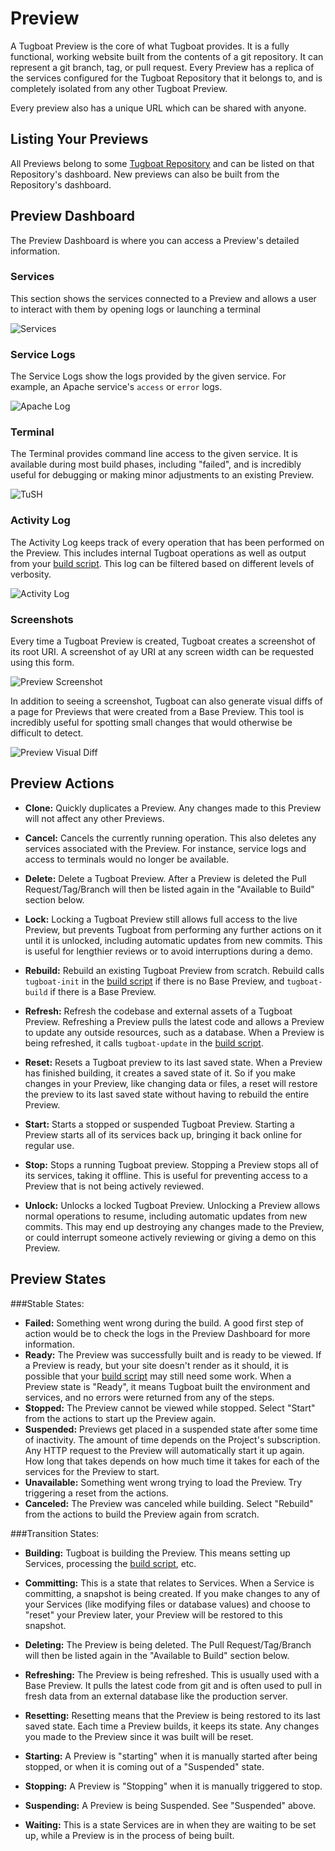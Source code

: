 # Preview

A Tugboat Preview is the core of what Tugboat provides. It is a fully
functional, working website built from the contents of a git repository. It can represent a git branch, tag, or pull request. Every Preview has a replica of the services configured for the Tugboat Repository that it belongs to, and is completely isolated from any other Tugboat Preview.

Every preview also has a unique URL which can be shared with anyone.

## Listing Your Previews

All Previews belong to some [Tugboat Repository](../repositories/index.md) and can be listed on that Repository's dashboard. New previews can also be built from the Repository's dashboard.

## Preview Dashboard

The Preview Dashboard is where you can access a Preview's detailed information.

### Services

This section shows the services connected to a Preview and allows a user to interact with them by opening logs or launching a terminal

![Services](_images/preview-services.png)

### Service Logs

The Service Logs show the logs provided by the given service. For example, an Apache service's `access` or `error` logs.

![Apache Log](_images/preview-apache-log.png)

### Terminal

The Terminal provides command line access to the given service. It is available during most build phases, including "failed", and is incredibly useful for debugging or making minor adjustments to an existing Preview.

![TuSH](_images/TuSH.png)

### Activity Log

The Activity Log keeps track of every operation that has been performed on the Preview. This includes internal Tugboat operations as well as output from your [build script](../../build-script/index.md). This log can be filtered based on different levels of verbosity.

![Activity Log](_images/preview-activity-log.png)

### Screenshots

Every time a Tugboat Preview is created, Tugboat creates a screenshot of its root URI. A screenshot of ay URI at any screen width can be requested using this form.

![Preview Screenshot](_images/preview-screenshot.png)

In addition to seeing a screenshot, Tugboat can also generate visual
diffs of a page for Previews that were created from a Base Preview. This tool is incredibly useful for spotting small changes that would otherwise be difficult to detect.

![Preview Visual Diff](_images/preview-visualdiff.png)

## Preview Actions

- **Clone:** Quickly duplicates a Preview. Any changes made to this Preview will not affect any other Previews. 

- **Cancel:** Cancels the currently running operation. This also deletes any services associated with the Preview. For instance, service logs and access to terminals would no longer be available.

- **Delete:** Delete a Tugboat Preview. After a Preview is deleted the Pull Request/Tag/Branch will then be listed again in the "Available to Build" section below.

- **Lock:** Locking a Tugboat Preview still allows full access to the live Preview, but prevents Tugboat from performing any further actions on it until it is unlocked, including automatic updates from new commits. This is useful for lengthier reviews or to avoid interruptions during a demo.

- **Rebuild:** Rebuild an existing Tugboat Preview from scratch. Rebuild calls `tugboat-init` in the [build script](../../build-script/index.md) if there is no Base Preview, and `tugboat-build` if there is a Base Preview.

- **Refresh:** Refresh the codebase and external assets of a Tugboat Preview. Refreshing a Preview pulls the latest code and allows a Preview to update any outside resources, such as a database. When a Preview is being refreshed, it calls `tugboat-update` in the [build script](../../build-script/index.md).

- **Reset:** Resets a Tugboat preview to its last saved state. When a Preview has finished building, it creates a saved state of it. So if you make changes in your Preview, like changing data or files, a reset will restore the preview to its last saved state without having to rebuild the entire Preview.

- **Start:** Starts a stopped or suspended Tugboat Preview. Starting a Preview starts all of its services back up, bringing it back online for regular use.

- **Stop:** Stops a running Tugboat preview. Stopping a Preview stops all of its services, taking it offline. This is useful for preventing access to a Preview that is not being actively reviewed.

- **Unlock:** Unlocks a locked Tugboat Preview. Unlocking a Preview allows normal operations to resume, including automatic updates from new commits. This may end up destroying any changes made to the Preview, or could interrupt someone actively reviewing or giving a demo on this Preview.

## Preview States

###Stable States:

- **Failed:** Something went wrong during the build. A good first step of action would be to check the logs in the Preview Dashboard for more information.
- **Ready:** The Preview was successfully built and is ready to be viewed. If a Preview is ready, but your site doesn't render as it should, it is possible that your [build script](../../build-script/index.md) may still need some work. When a Preview state is "Ready", it means Tugboat built the environment and services, and no errors were returned from any of the steps.
- **Stopped:** The Preview cannot be viewed while stopped. Select "Start" from the actions to start up the Preview again.
- **Suspended:** Previews get placed in a suspended state after some time of inactivity. The amount of time depends on the Project's subscription. Any HTTP request to the Preview will automatically start it up again. How long that takes depends on how much time it takes for each of the services for the Preview to start.
- **Unavailable:** Something went wrong trying to load the Preview. Try triggering a reset from the actions.
- **Canceled:** The Preview was canceled while building. Select "Rebuild" from the actions to build the Preview again from scratch.

###Transition States:

- **Building:** Tugboat is building the Preview. This means setting up Services, processing the [build script](../../build-script/index.md), etc.

- **Committing:** This is a state that relates to Services. When a Service is committing, a snapshot is being created. If you make changes to any of your Services (like modifying files or database values) and choose to "reset" your Preview later, your Preview will be restored to this snapshot.

- **Deleting:** The Preview is being deleted. The Pull Request/Tag/Branch will then be listed again in the "Available to Build" section below.

- **Refreshing:** The Preview is being refreshed. This is usually used with a Base Preview. It pulls the latest code from git and is often used to pull in fresh data from an external database like the production server.

- **Resetting:** Resetting means that the Preview is being restored to its last saved state. Each time a Preview builds, it keeps its state. Any changes you made to the Preview since it was built will be reset.

- **Starting:** A Preview is "starting" when it is manually started after being stopped, or when it is coming out of a "Suspended" state.

- **Stopping:** A Preview is "Stopping" when it is manually triggered to stop.

- **Suspending:** A Preview is being Suspended. See "Suspended" above.

- **Waiting:** This is a state Services are in when they are waiting to be set up, while a Preview is in the process of being built.

